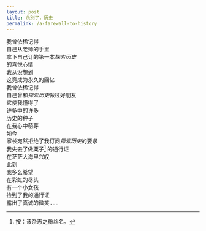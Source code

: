 ```yaml
---
layout: post
title: 永别了，历史
permalink: /a-farewall-to-history
---
```


我曾依稀记得  
自己从老师的手里  
拿下自己订的第一本<cite>探索历史</cite>  
的喜悦心情  
我从没想到  
这竟成为永久的回忆  
我曾依稀记得  
自己曾和<cite>探索历史</cite>做过好朋友  
它使我懂得了  
许多中的许多  
历史的种子  
在我心中萌芽  
如今  
家长宛然拒绝了我订阅<cite>探索历史</cite>的要求  
我失去了做栗子[^1] 的通行证  
在茫茫大海里兴叹  
此刻  
我多么希望  
在彩虹的尽头  
有一个小女孩  
捡到了我的通行证  
露出了真诚的微笑……

[^1]: 按：该杂志之粉丝名。


